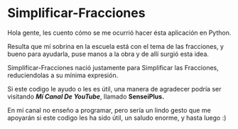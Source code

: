 # Simplificar-Fracciones
Hola gente, les cuento cómo se me ocurrió hacer ésta aplicación en Python.

Resulta que mí sobrina en la escuela está con el tema de las fracciones, y bueno para ayudarla, puse manos a la obra y de allí surgió esta idea.

Simplificar-Fracciones nació justamente para Simplificar las Fracciones, reduciendolas a su mínima expresión.

Si este codigo le ayudo o les es útil, una manera de agradecer podría ser visitando <i><b>Mí Canal De YouTube</b></i>, llamado <b>SenseiPlus.</b>

En mí canal no enseño a programar, pero sería un lindo gesto que me apoyarán si este codigo les ha sido útil, un saludo enorme, y hasta luego :)
